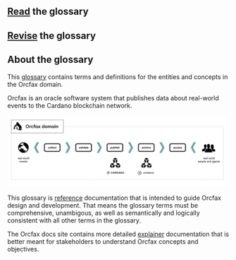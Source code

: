 ## [Read](glossary.md) the glossary

## [Revise](https://github.com/orcfax/glossary/issues) the glossary



## About the glossary
This [glossary](glossary.md) contains terms and definitions for the entities and concepts in the Orcfax domain.

Orcfax is an oracle software system that publishes data about real-world events to the Cardano blockchain network.

![Orcfax domain](assets/orcfax-concept-june2024.png)

This glossary is [reference](https://diataxis.fr/reference/) documentation that is intended to guide Orcfax design and development.
That means the glossary terms must be comprehensive, unambigous, as well as semantically and logically consistent with all other terms in the glossary.

The Orcfax docs site contains more detailed [explainer](https://docs.orcfax.io) documentation that is better meant for stakeholders to understand Orcfax concepts and objectives.